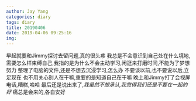 ```yaml
---
author: Jay Yang
categories: diary
tags: diary
title: 20190406
date: 2019-04-06 09:25:16
img:
---
```


早起就要和Jimmy探讨去留问题,真的很头疼
我总是不会意识到自己处在什么境地,需要怎么样束缚自己,我指的是为什么不会主动学习,闲逛来打磨时间,不能为了梦想努力
整理了电脑的文件,还是不想去沉浸学习,怎么办
不要谈以前,也不要说以后,立足现在
也不用关心别人在干嘛,重要的是知道自己在干嘛
晚上和Jimmy打了会视屏电话,糟糕,哈哈
最后还是说出来了,*我虽然不想承认,我觉得我们还是不要在一起的好*
痛总是会来的,各自安好